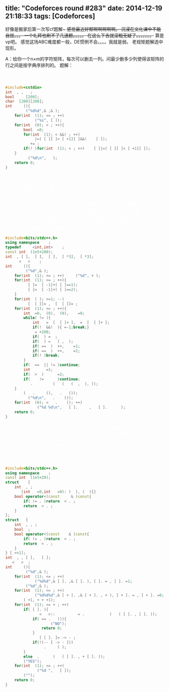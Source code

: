 title: "Codeforces round #283"
date: 2014-12-19 21:18:33
tags: [Codeforces]
---
好像是搬家后第一次写cf题解~
<del>感觉最近好颓啊啊啊啊啊。
沉浸在文化课中不能自拔。。。
一个礼拜也刷不了几道题。。。。。
在这么下去就滚粗无疑了。。。。。。。</del>
算是vp吧。
感觉这场ABC难度都一般，DE惯例不会。。。。我就是弱。
老规矩题解选中现形。

A：给你一个n×m的字符矩阵，每次可以删去一列。问最少删多少列使得该矩阵的行之间是按字典序排列的。
题解：<Font color = White>贪心从前往后枚举每一列，若这一列不和谐就肯定要干掉，注意前面已经满足字典序关系的相邻两行这里就不用判不和谐了。</Font color = White>
代码君：
```c++ A
#include<cstdio>
int n,m,ans;
bool used[200];
char a[200][200];
int main(){
	scanf("%d%d",&n,&m);
	for(int i(1);i<=n;i++)
		scanf("%s",a[i]);
	for(int i(0);i<m;i++){
		bool f=0;
		for(int j(1);j<n&&!f;j++)
			f|=(a[j][i]>a[j+1][i]&&!used[j]);
		ans+=f;
		if(!f)for(int j(1);j<n;j++)used[j]|=(a[j][i]<a[j+1][i]);
	}
	printf("%d\n",ans);
	return 0;
}
```
B：有俩逗比经常打网球，他们的赛制是分场打，一场有好多回合，当一个人赢了t个回合他就赢了这场。当一个人赢了s场就赢了这场比赛。
  给你一个长度为n的胜负序列（即每回合是谁赢），输出所有不同方案的s和t使得这个序列是合法的。
题解：<Font color = White>容易发现对于一个确定的t，s是唯一的。我们枚举每个t，问题转化为怎样判定。对每个人的胜负做一个前缀和，设为s数组。然后再把前缀和里每个值的位置记录下来，设为p数组。设当前判断到的位置是x，则下一个位置就是min(p1[s1[x]+t],p2[s2[x]+t]),这样不断跳看是否能恰好覆盖整个区间，且最后赢的一个也是全局赢的场数最多的就好了。容易发现每次至少跳t长度。总复杂度n+n/2+n/3为调和级数，是O(nlogn)的。</Font color = White>
代码君：
```c++ B
#include<bits/stdc++.h>
using namespace std;
typedef pair<int,int> pii;
const int N(1e5+200);
int n,a[N],s1[N],s2[N],p1[N*3],p2[N*3];
vector<pii> ans;
int main(){
	scanf("%d",&n);
	for(int i(1);i<=n;i++)scanf("%d",a+i);
	for(int i(1);i<=n;i++){
		s1[i]=s1[i-1]+(a[i]==1);
		s2[i]=s2[i-1]+(a[i]==2);
	}
	for(int i(n);i>=1;i--)
		p1[s1[i]]=i,p2[s2[i]]=i;
	for(int i(1);i<=n;i++){
		int x=0,a1(0),a2(0),last=0;
		while(x!=n){
			int px=p1[s1[x]+i],py=p2[s2[x]+i];
			if(!px&&!py){x=-1;break;}
			x=n+200;
			if(px)x=px;
			if(py)x=min(x,py);
			if(x==px)a1++,last=1;
			if(x==py)a2++,last=2;
			if(!x)break;
		}
		if(a1==a2||x!=n)continue;
		int winner=1;
		if(a2>a1)winner=2;
		if(last!=winner)continue;
		ans.push_back(pii(max(a1,a2),i));
	}
	sort(ans.begin(),ans.end());
	printf("%d\n",ans.size());
	for(int i(0);i<ans.size();i++)
		printf("%d %d\n",ans[i].first,ans[i].second);
	return 0;
}
```
C：有一场演唱会，有n个部分，每个部分需要的音域从ai到bi，有m个歌手，能演唱的音域从ci到di,能演出ki次，问能否完成演唱会。能的话输出“YES”并输出每一部分由谁演唱，否则输出“NO”
题解：<Font color = White>贪心，把歌手和部分一块按左端点排序，从左往右扫每次遇到一个歌手就把他的右端点丢到set里，遇到一个部分就找set里右端点比它右端点大的第一个作为答案。用够了k次就删。</Font color = White>
代码君：
```c++ C
#include<bits/stdc++.h>
using namespace std;
const int N(1e5+20);
struct pii{
	int x,y;
	pii(int _x=0,int _y=0):x(_x),y(_y){}
	bool operator<(const pii &b)const{
		if(x!=b.x)return x<b.x;
		return y<b.y;
	}
};
struct hh{
	int l,r,p;
	bool f;
	bool operator<(const hh &b)const{
		if(l!=b.l)return l<b.l;
		return f<b.f;
	}
}a[N<<1];
int n,m,c[N],ans[N];
set<pii> s;
int main(){
	scanf("%d",&n);
	for(int i(1);i<=n;i++)
		scanf("%d%d",&a[i].l,&a[i].r),a[i].p=i,a[i].f=1;
	scanf("%d",&m);
	for(int i(1);i<=m;i++)
		scanf("%d%d%d",&a[n+i].l,&a[n+i].r,c+i),a[n+i].p=i,a[n+i].f=0;
	sort(a+1,a+n+m+1);
	for(int i(1);i<=n+m;i++)
		if(a[i].f){
			set<pii>::iterator j=s.lower_bound(pii(a[i].r,a[i].p));
			if(j==s.end()){
				puts("NO");
				return 0;
			}
			ans[a[i].p]=j->y-n;
			if(!(--c[j->y-n]))
				s.erase(j);
		}
		else s.insert(pii(a[i].r,n+a[i].p));
	puts("YES");
	for(int i(1);i<=n;i++)
		printf("%d ",ans[i]);
	puts("");
	return 0;
}

```